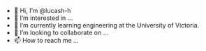 - 👋 Hi, I’m @lucash-h
- 👀 I’m interested in ...
- 🌱 I’m currently learning engineering at the University of Victoria.
- 💞️ I’m looking to collaborate on ...
- 📫 How to reach me ...

<!---
lucash-h/lucash-h is a ✨ special ✨ repository because its `README.md` (this file) appears on your GitHub profile.
You can click the Preview link to take a look at your changes.
--->
